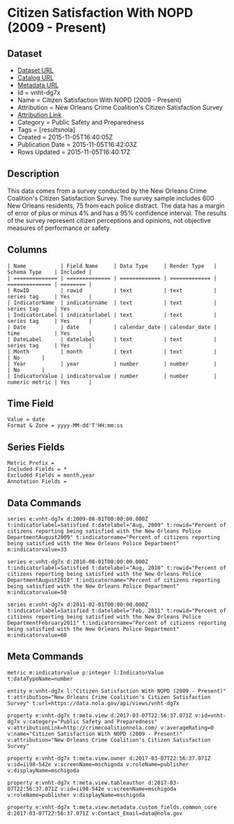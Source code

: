 # Citizen Satisfaction With NOPD (2009 - Present)

## Dataset

* [Dataset URL](https://data.nola.gov/api/views/vnht-dg7x/rows.json?max_rows=100)
* [Catalog URL](https://catalog.data.gov/dataset/citizen-satisfaction-with-nopd-2009-present)
* [Metadata URL](https://data.nola.gov/api/views/vnht-dg7x)
* Id = vnht-dg7x
* Name = Citizen Satisfaction With NOPD (2009 - Present)
* Attribution = New Orleans Crime Coalition's Citizen Satisfaction Survey
* [Attribution Link](http://crimecoalitionnola.com/)
* Category = Public Safety and Preparedness
* Tags = [resultsnola]
* Created = 2015-11-05T16:40:05Z
* Publication Date = 2015-11-05T16:42:03Z
* Rows Updated = 2015-11-05T16:40:17Z

## Description

This data comes from a survey conducted by the New Orleans Crime Coalition's Citizen Satisfaction Survey. The survey sample includes 600 New Orleans residents, 75 from each police distract. The data has a margin of error of plus or minus 4% and has a 95% confidence interval. The results of the survey represent citizen perceptions and opinions, not objective measures of performance or safety.

## Columns

```ls
| Name           | Field Name     | Data Type     | Render Type   | Schema Type    | Included | 
| ============== | ============== | ============= | ============= | ============== | ======== | 
| RowID          | rowid          | text          | text          | series tag     | Yes      | 
| IndicatorName  | indicatorname  | text          | text          | series tag     | Yes      | 
| IndicatorLabel | indicatorlabel | text          | text          | series tag     | Yes      | 
| Date           | date           | calendar_date | calendar_date | time           | Yes      | 
| DateLabel      | datelabel      | text          | text          | series tag     | Yes      | 
| Month          | month          | text          | text          |                | No       | 
| Year           | year           | number        | number        |                | No       | 
| IndicatorValue | indicatorvalue | number        | number        | numeric metric | Yes      | 
```

## Time Field

```ls
Value = date
Format & Zone = yyyy-MM-dd'T'HH:mm:ss
```

## Series Fields

```ls
Metric Prefix = 
Included Fields = *
Excluded Fields = month,year
Annotation Fields = 
```

## Data Commands

```ls
series e:vnht-dg7x d:2009-08-01T00:00:00.000Z t:indicatorlabel=Satisfied t:datelabel="Aug, 2009" t:rowid="Percent of citizens reporting being satisfied with the New Orleans Police DepartmentAugust2009" t:indicatorname="Percent of citizens reporting being satisfied with the New Orleans Police Department" m:indicatorvalue=33

series e:vnht-dg7x d:2010-08-01T00:00:00.000Z t:indicatorlabel=Satisfied t:datelabel="Aug, 2010" t:rowid="Percent of citizens reporting being satisfied with the New Orleans Police DepartmentAugust2010" t:indicatorname="Percent of citizens reporting being satisfied with the New Orleans Police Department" m:indicatorvalue=50

series e:vnht-dg7x d:2011-02-01T00:00:00.000Z t:indicatorlabel=Satisfied t:datelabel="Feb, 2011" t:rowid="Percent of citizens reporting being satisfied with the New Orleans Police DepartmentFebruary2011" t:indicatorname="Percent of citizens reporting being satisfied with the New Orleans Police Department" m:indicatorvalue=60
```

## Meta Commands

```ls
metric m:indicatorvalue p:integer l:IndicatorValue t:dataTypeName=number

entity e:vnht-dg7x l:"Citizen Satisfaction With NOPD (2009 - Present)" t:attribution="New Orleans Crime Coalition's Citizen Satisfaction Survey" t:url=https://data.nola.gov/api/views/vnht-dg7x

property e:vnht-dg7x t:meta.view d:2017-03-07T22:56:37.071Z v:id=vnht-dg7x v:category="Public Safety and Preparedness" v:attributionLink=http://crimecoalitionnola.com/ v:averageRating=0 v:name="Citizen Satisfaction With NOPD (2009 - Present)" v:attribution="New Orleans Crime Coalition's Citizen Satisfaction Survey"

property e:vnht-dg7x t:meta.view.owner d:2017-03-07T22:56:37.071Z v:id=ii98-542e v:screenName=mschigoda v:roleName=publisher v:displayName=mschigoda

property e:vnht-dg7x t:meta.view.tableauthor d:2017-03-07T22:56:37.071Z v:id=ii98-542e v:screenName=mschigoda v:roleName=publisher v:displayName=mschigoda

property e:vnht-dg7x t:meta.view.metadata.custom_fields.common_core d:2017-03-07T22:56:37.071Z v:Contact_Email=data@nola.gov
```